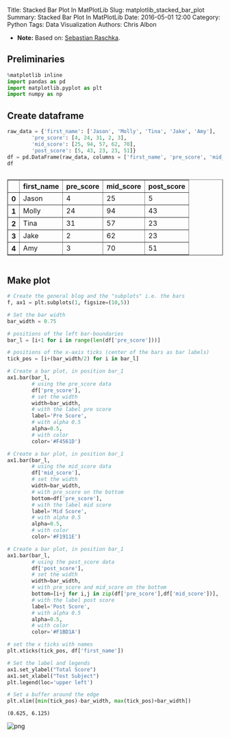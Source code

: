 Title: Stacked Bar Plot In MatPlotLib
Slug: matplotlib_stacked_bar_plot
Summary: Stacked Bar Plot In MatPlotLib
Date: 2016-05-01 12:00
Category: Python
Tags: Data Visualization
Authors: Chris Albon



- **Note:** Based on: [Sebastian Raschka](http://nbviewer.ipython.org/github/rasbt/matplotlib-gallery/blob/master/ipynb/barplots.ipynb).

## Preliminaries


```python
%matplotlib inline
import pandas as pd
import matplotlib.pyplot as plt
import numpy as np
```

## Create dataframe


```python
raw_data = {'first_name': ['Jason', 'Molly', 'Tina', 'Jake', 'Amy'],
        'pre_score': [4, 24, 31, 2, 3],
        'mid_score': [25, 94, 57, 62, 70],
        'post_score': [5, 43, 23, 23, 51]}
df = pd.DataFrame(raw_data, columns = ['first_name', 'pre_score', 'mid_score', 'post_score'])
df
```




<div style="max-height:1000px;max-width:1500px;overflow:auto;">
<table border="1" class="dataframe">
  <thead>
    <tr style="text-align: right;">
      <th></th>
      <th>first_name</th>
      <th>pre_score</th>
      <th>mid_score</th>
      <th>post_score</th>
    </tr>
  </thead>
  <tbody>
    <tr>
      <th>0</th>
      <td> Jason</td>
      <td>  4</td>
      <td> 25</td>
      <td>  5</td>
    </tr>
    <tr>
      <th>1</th>
      <td> Molly</td>
      <td> 24</td>
      <td> 94</td>
      <td> 43</td>
    </tr>
    <tr>
      <th>2</th>
      <td>  Tina</td>
      <td> 31</td>
      <td> 57</td>
      <td> 23</td>
    </tr>
    <tr>
      <th>3</th>
      <td>  Jake</td>
      <td>  2</td>
      <td> 62</td>
      <td> 23</td>
    </tr>
    <tr>
      <th>4</th>
      <td>   Amy</td>
      <td>  3</td>
      <td> 70</td>
      <td> 51</td>
    </tr>
  </tbody>
</table>
</div>



## Make plot


```python
# Create the general blog and the "subplots" i.e. the bars
f, ax1 = plt.subplots(1, figsize=(10,5))

# Set the bar width
bar_width = 0.75

# positions of the left bar-boundaries
bar_l = [i+1 for i in range(len(df['pre_score']))] 

# positions of the x-axis ticks (center of the bars as bar labels)
tick_pos = [i+(bar_width/2) for i in bar_l] 

# Create a bar plot, in position bar_1
ax1.bar(bar_l, 
        # using the pre_score data
        df['pre_score'], 
        # set the width
        width=bar_width,
        # with the label pre score
        label='Pre Score', 
        # with alpha 0.5
        alpha=0.5, 
        # with color
        color='#F4561D')

# Create a bar plot, in position bar_1
ax1.bar(bar_l, 
        # using the mid_score data
        df['mid_score'], 
        # set the width
        width=bar_width,
        # with pre_score on the bottom
        bottom=df['pre_score'], 
        # with the label mid score
        label='Mid Score', 
        # with alpha 0.5
        alpha=0.5, 
        # with color
        color='#F1911E')

# Create a bar plot, in position bar_1
ax1.bar(bar_l, 
        # using the post_score data
        df['post_score'], 
        # set the width
        width=bar_width,
        # with pre_score and mid_score on the bottom
        bottom=[i+j for i,j in zip(df['pre_score'],df['mid_score'])], 
        # with the label post score
        label='Post Score', 
        # with alpha 0.5
        alpha=0.5, 
        # with color
        color='#F1BD1A')

# set the x ticks with names
plt.xticks(tick_pos, df['first_name'])

# Set the label and legends
ax1.set_ylabel("Total Score")
ax1.set_xlabel("Test Subject")
plt.legend(loc='upper left')

# Set a buffer around the edge
plt.xlim([min(tick_pos)-bar_width, max(tick_pos)+bar_width])
```




    (0.625, 6.125)




![png]({filename}/images/matplotlib_stacked_bar_plot/output_6_1.png)

